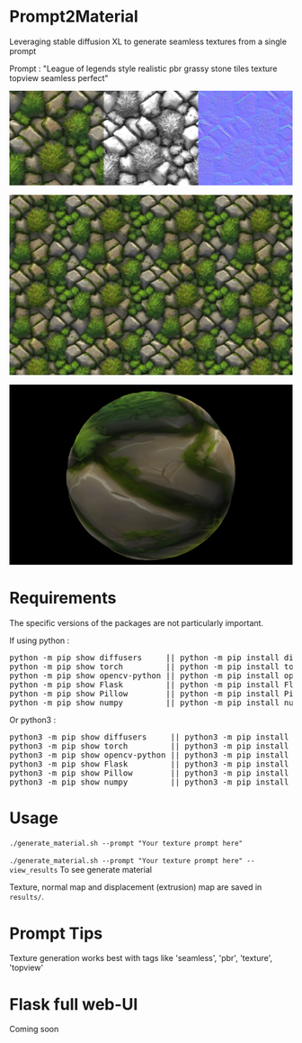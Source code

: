 # Prompt2Material
Leveraging stable diffusion XL to generate seamless textures from a single prompt

Prompt : "League of legends style realistic pbr grassy stone tiles texture topview seamless perfect"

![Preview](examples/preview.png)

![Preview](examples/seamless.png)

![Preview](examples/mat.png)

# Requirements

The specific versions of the packages are not particularly important.

If using python :

<pre>python -m pip show diffusers     || python -m pip install diffusers
python -m pip show torch         || python -m pip install torch
python -m pip show opencv-python || python -m pip install opencv-python
python -m pip show Flask         || python -m pip install Flask
python -m pip show Pillow        || python -m pip install Pillow
python -m pip show numpy         || python -m pip install numpy
</pre>

Or python3 : 

<pre>python3 -m pip show diffusers     || python3 -m pip install diffusers
python3 -m pip show torch         || python3 -m pip install torch
python3 -m pip show opencv-python || python3 -m pip install opencv-python
python3 -m pip show Flask         || python3 -m pip install Flask
python3 -m pip show Pillow        || python3 -m pip install Pillow
python3 -m pip show numpy         || python3 -m pip install numpy</pre>

# Usage
 ``./generate_material.sh --prompt "Your texture prompt here"``

  ``./generate_material.sh --prompt "Your texture prompt here" --view_results`` To see generate material

  Texture, normal map and displacement (extrusion) map are saved in ``results/``.
  
# Prompt Tips
Texture generation works best with tags like 'seamless', 'pbr', 'texture', 'topview'

# Flask full web-UI
Coming soon
